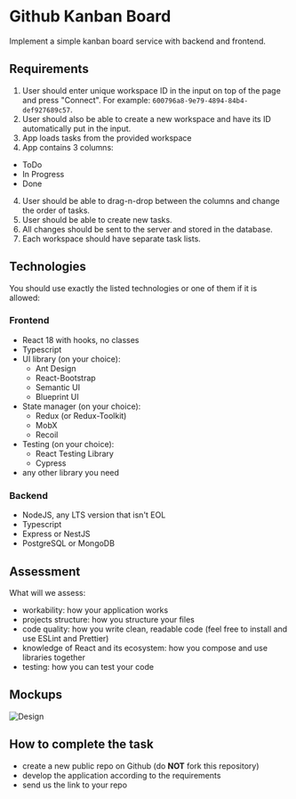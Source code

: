 # Github Kanban Board

Implement a simple kanban board service with backend and frontend.

## Requirements
1. User should enter unique workspace ID in the input on top of the page and press "Connect". For example: `600796a8-9e79-4894-84b4-def927689c57`.
2. User should also be able to create a new workspace and have its ID automatically put in the input.
3. App loads tasks from the provided workspace
4. App contains 3 columns:
- ToDo
- In Progress
- Done

4. User should be able to drag-n-drop between the columns and change the order of tasks.
5. User should be able to create new tasks.
6. All changes should be sent to the server and stored in the database.
7. Each workspace should have separate task lists.

## Technologies

You should use exactly the listed technologies or one of them if it is allowed:

### Frontend
- React 18 with hooks, no classes
- Typescript
- UI library (on your choice):
  - Ant Design
  - React-Bootstrap
  - Semantic UI
  - Blueprint UI
- State manager (on your choice):
  - Redux (or Redux-Toolkit)
  - MobX
  - Recoil
- Testing (on your choice):
  - React Testing Library
  - Cypress
- any other library you need

### Backend
- NodeJS, any LTS version that isn't EOL
- Typescript
- Express or NestJS
- PostgreSQL or MongoDB

## Assessment

What will we assess:
- workability: how your application works
- projects structure: how you structure your files
- code quality: how you write clean, readable code (feel free to install and use ESLint and Prettier)
- knowledge of React and its ecosystem: how you compose and use libraries together
- testing: how you can test your code

## Mockups

![Design](./design.png)

## How to complete the task
- create a new public repo on Github (do **NOT** fork this repository)
- develop the application according to the requirements
- send us the link to your repo
